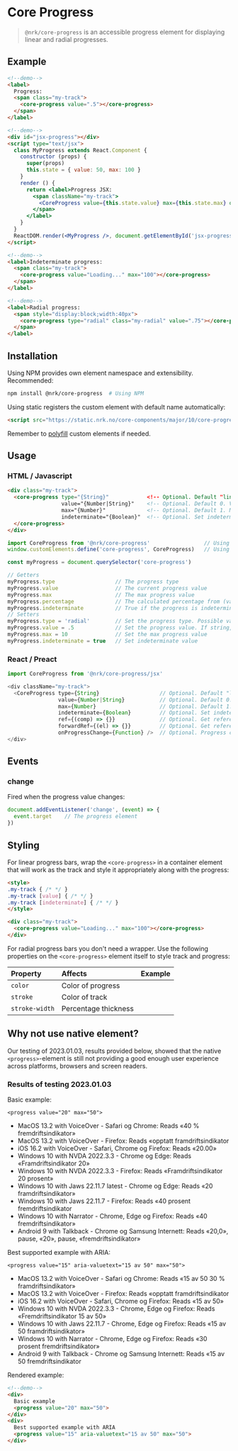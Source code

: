 # Core Progress

> `@nrk/core-progress` is an accessible progress element for displaying linear and radial progresses.

<!-- <script src="https://unpkg.com/preact"></script>
<script src="https://unpkg.com/preact-compat"></script>
<script>
  window.React = preactCompat
  window.ReactDOM = preactCompat
</script> -->
<!--demo
<script src="https://unpkg.com/@webcomponents/custom-elements"></script>
<script src="core-progress/core-progress.min.js"></script>
<script src="core-progress/core-progress.jsx.js"></script>
<style>
.my-track { display: block; background: #ccc; border-radius: 3px; overflow: hidden; font: 700 12px/1 sans-serif }
.my-track [value] { background: #16f; color: #fff; padding: 3px 6px; transition: 1s }
.my-track [indeterminate] { animation: indeterminate 2s linear infinite; background: linear-gradient(90deg,#16f 25%, #8bf 50%, #16f 75%) 0/400% }
.my-radial { color: #16f; stroke: #ccc; transition:stroke-dashoffset 1s }
@keyframes indeterminate { to { background-position: 100% 0 } }
</style>
demo-->

## Example


```html
<!--demo-->
<label>
  Progress:
  <span class="my-track">
    <core-progress value=".5"></core-progress>
  </span>
</label>
```


```html
<!--demo-->
<div id="jsx-progress"></div>
<script type="text/jsx">
  class MyProgress extends React.Component {
    constructor (props) {
      super(props)
      this.state = { value: 50, max: 100 }
    }
    render () {
      return <label>Progress JSX:
        <span className="my-track">
          <CoreProgress value={this.state.value} max={this.state.max} onProgressChange={(state) => this.setState(state)} />
        </span>
      </label>
    }
  }
  ReactDOM.render(<MyProgress />, document.getElementById('jsx-progress'))
</script>
```

```html
<!--demo-->
<label>Indeterminate progress:
  <span class="my-track">
    <core-progress value="Loading..." max="100"></core-progress>
  </span>
</label>
```

```html
<!--demo-->
<label>Radial progress:
  <span style="display:block;width:40px">
    <core-progress type="radial" class="my-radial" value=".75"></core-progress>
  </span>
</label>
```

## Installation

Using NPM provides own element namespace and extensibility.
Recommended:

```bash
npm install @nrk/core-progress  # Using NPM
```

Using static registers the custom element with default name automatically:

```html
<script src="https://static.nrk.no/core-components/major/10/core-progress/core-progress.min.js"></script>  <!-- Using static -->
```

Remember to [polyfill](https://github.com/webcomponents/polyfills/tree/master/packages/custom-elements) custom elements if needed.


## Usage

### HTML / Javascript

```html
<div class="my-track">
  <core-progress type="{String}"            <!-- Optional. Default "linear". Type of progress. Possible values: "linear" and "radial" -->
                 value="{Number|String}"    <!-- Optional. Default 0. Value progress value. If string, indeterminate is set to true -->
                 max="{Number}"             <!-- Optional. Default 1. Maximum value. Progress percentage is calculated relative to this -->
                 indeterminate="{Boolean}"  <!-- Optional. Set indeterminate value -->
  </core-progress>
</div>
```

```js
import CoreProgress from '@nrk/core-progress'                 // Using NPM
window.customElements.define('core-progress', CoreProgress)   // Using NPM. Replace 'core-progress' with 'my-progress' to namespace

const myProgress = document.querySelector('core-progress')

// Getters
myProgress.type                   // The progress type
myProgress.value                  // The current progress value
myProgress.max                    // The max progress value
myProgress.percentage             // The calculated percentage from (value / max * 100)
myProgress.indeterminate          // True if the progress is indeterminate (no value attribute)
// Setters
myProgress.type = 'radial'        // Set the progress type. Possible values: "linear" and "radial"
myProgress.value = .5             // Set the progress value. If string, indeterminate is set to true
myProgress.max = 10               // Set the max progress value
myProgress.indeterminate = true   // Set indeterminate value
```

### React / Preact

```js
import CoreProgress from '@nrk/core-progress/jsx'

<div className="my-track">
  <CoreProgress type={String}                   // Optional. Default "linear". Type of progress. Possible values: "linear" and "radial"
                value={Number|String}           // Optional. Default 0. Value of progress relative to max. If string, indeterminate is set to true
                max={Number}                    // Optional. Default 1. Maximum value. Progress percentage is calculated relative to this
                indeterminate={Boolean}         // Optional. Set indeterminate value
                ref={(comp) => {}}              // Optional. Get reference to React component
                forwardRef={(el) => {}}         // Optional. Get reference to underlying DOM custom element
                onProgressChange={Function} />  // Optional. Progress change event handler
</div>
```

## Events

### change

Fired when the progress value changes:


```js
document.addEventListener('change', (event) => {
  event.target    // The progress element
})
```

## Styling

For linear progress bars, wrap the `<core-progress>` in a container element that will work as the track
and style it appropriately along with the progress:

```html
<style>
.my-track { /* */ }
.my-track [value] { /* */ }
.my-track [indeterminate] { /* */ }
</style>

<div class="my-track">
  <core-progress value="Loading..." max="100"></core-progress>
</div>
```

For radial progress bars you don't need a wrapper. Use the following properties on the `<core-progress>` element itself
to style track and progress:

Property | Affects | Example
:-- | :-- | :--
`color` | Color of progress | <core-progress type="radial" style="width:30px;color:#00b9f2" value=".3"></core-progress>
`stroke` | Color of track | <core-progress type="radial" style="width:30px;stroke:#ccc" value=".3"></core-progress>
`stroke-width` | Percentage thickness | <core-progress type="radial" style="width:30px;stroke-width:100" value=".3"></core-progress>

## Why not use native element?

Our testing of 2023.01.03, results provided below, showed that the native `<progress>`-element is still not providing a good enough user experience across platforms, browsers and screen readers.

### Results of testing 2023.01.03

Basic example:
```
<progress value="20" max="50">
```

- MacOS 13.2 with VoiceOver - Safari og Chrome: Reads «40 % fremdriftsindikator»
- MacOS 13.2 with VoiceOver - Firefox: Reads «opptatt framdriftsindikator
- iOS 16.2 with VoiceOver - Safari, Chrome og Firefox: Reads «20.00»
- Windows 10 with NVDA 2022.3.3 - Chrome og Edge: Reads «Framdriftsindikator 20»
- Windows 10 with NVDA 2022.3.3 - Firefox: Reads «Framdriftsindikator 20 prosent»
- Windows 10 with Jaws 22.11.7 latest - Chrome og Edge: Reads «20 framdriftsindikator»
- Windows 10 with Jaws 22.11.7 - Firefox: Reads «40 prosent fremdriftsindikator
- Windows 10 with Narrator - Chrome, Edge og Firefox: Reads «40 fremdriftsindikator»
- Android 9 with Talkback - Chrome og Samsung Internett: Reads «20,0», pause, «20», pause, «fremdriftsindikator»

Best supported example with ARIA:
```
<progress value="15" aria-valuetext="15 av 50" max="50">
```

- MacOS 13.2 with VoiceOver - Safari og Chrome: Reads «15 av 50 30 % framdriftsindikator»
- MacOS 13.2 with VoiceOver - Firefox: Reads «opptatt framdriftsindikator
- iOS 16.2 with VoiceOver - Safari, Chrome og Firefox: Reads «15 av 50»
- Windows 10 with NVDA 2022.3.3 - Chrome, Edge og Firefox: Reads «Fremdriftsindikator 15 av 50»
- Windows 10 with Jaws 22.11.7 - Chrome, Edge og Firefox: Reads «15 av 50 framdriftsindikator»
- Windows 10 with Narrator - Chrome, Edge og Firefox: Reads «30 prosent fremdriftsindikator»
- Android 9 with Talkback - Chrome og Samsung Internett: Reads «15 av 50 fremdriftsindikator

Rendered example:
```html
<!--demo-->
<div>
  Basic example
  <progress value="20" max="50">
</div>
<div>
  Best supported example with ARIA
  <progress value="15" aria-valuetext="15 av 50" max="50">
</div>
```
